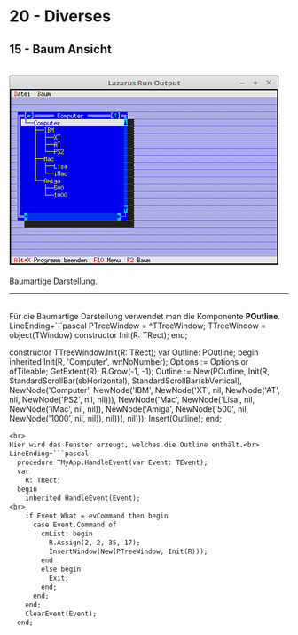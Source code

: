 # 20 - Diverses
## 15 - Baum Ansicht
<br>
<img src="image.png" alt="Selfhtml"><br><br>
Baumartige Darstellung.<br>
<hr><br>
Für die Baumartige Darstellung verwendet man die Komponente <b>POutline</b>.<br>
LineEnding+```pascal
  PTreeWindow = ^TTreeWindow;
  TTreeWindow = object(TWindow)
    constructor Init(R: TRect);
  end;
<br>

  constructor TTreeWindow.Init(R: TRect);
  var
    Outline: POutline;
  begin
    inherited Init(R, 'Computer', wnNoNumber);
    Options := Options or ofTileable;
    GetExtent(R);
    R.Grow(-1, -1);
    Outline := New(POutline, Init(R, StandardScrollBar(sbHorizontal), StandardScrollBar(sbVertical),
      NewNode('Computer',
        NewNode('IBM',
          NewNode('XT', nil,
          NewNode('AT', nil,
          NewNode('PS2', nil, nil))),
        NewNode('Mac',
          NewNode('Lisa', nil,
          NewNode('iMac', nil, nil)),
        NewNode('Amiga',
          NewNode('500', nil,
          NewNode('1000', nil, nil)), nil))), nil)));
    Insert(Outline);
  end;
```
<br>
Hier wird das Fenster erzeugt, welches die Outline enthält.<br>
LineEnding+```pascal
  procedure TMyApp.HandleEvent(var Event: TEvent);
  var
    R: TRect;
  begin
    inherited HandleEvent(Event);
<br>
    if Event.What = evCommand then begin
      case Event.Command of
        cmList: begin
          R.Assign(2, 2, 35, 17);
          InsertWindow(New(PTreeWindow, Init(R)));
        end
        else begin
          Exit;
        end;
      end;
    end;
    ClearEvent(Event);
  end;
```
<br>

